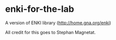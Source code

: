 enki-for-the-lab
================

A version of ENKI library (http://home.gna.org/enki)

All credit for this goes to Stephan Magnetat. 
